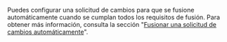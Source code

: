 Puedes configurar una solicitud de cambios para que se fusione automáticamente cuando se cumplan todos los requisitos de fusión. Para obtener más información, consulta la sección "[Fusionar una solicitud de cambios automáticamente](/github/collaborating-with-issues-and-pull-requests/automatically-merging-a-pull-request)".
